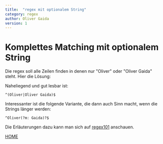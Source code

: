 ```yaml
---
title:  "regex mit optionalem String"
category: regex
author: Oliver Gaida
version: 1
---
```


# Komplettes Matching mit optionalem String

Die regex soll alle Zeilen finden in denen nur "Oliver" oder "Oliver Gaida" steht. Hier die Lösung:

Naheliegend und gut lesbar ist:

```regex
^(Oliver|Oliver Gaida)$
```

Interessanter ist die folgende Variante, die dann auch Sinn macht, wenn die Strings länger werden:

```regex
^Oliver(?m: Gaida)?$
```

Die Erläuterungen dazu kann man sich auf [regex101](https://regex101.com/) anschauen.

[HOME](./)
